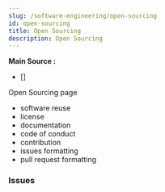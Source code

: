 ```yaml
---
slug: /software-engineering/open-sourcing
id: open-sourcing
title: Open Sourcing
description: Open Sourcing
---
```


**Main Source :**

- []

Open Sourcing page

- software reuse
- license
- documentation
- code of conduct
- contribution
- issues formatting
- pull request formatting

### Issues
